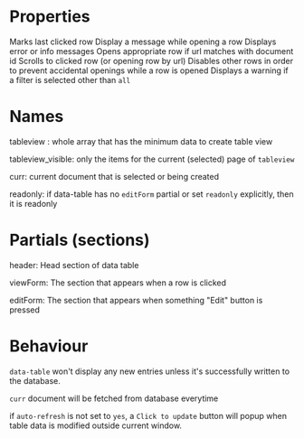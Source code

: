 # Properties


Marks last clicked row
Display a message while opening a row
Displays error or info messages
Opens appropriate row if url matches with document id
Scrolls to clicked row (or opening row by url)
Disables other rows in order to prevent accidental openings while a row is opened
Displays a warning if a filter is selected other than `all`

# Names

tableview : whole array that has the minimum data to create table view

tableview_visible: only the items for the current (selected) page of `tableview`

curr: current document that is selected or being created

readonly: if data-table has no `editForm` partial or set `readonly` explicitly, then it is readonly

# Partials (sections)

header: Head section of data table

viewForm: The section that appears when a row is clicked

editForm: The section that appears when something "Edit" button is pressed


# Behaviour

`data-table` won't display any new entries unless it's successfully written to the database.

`curr` document will be fetched from database everytime

if `auto-refresh` is not set to `yes`, a `Click to update` button will popup when table data is
modified outside current window.
